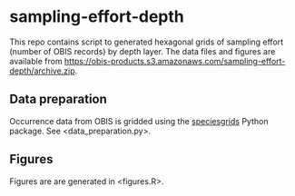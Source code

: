 # sampling-effort-depth

This repo contains script to generated hexagonal grids of sampling effort (number of OBIS records) by depth layer. The data files and figures are available from <https://obis-products.s3.amazonaws.com/sampling-effort-depth/archive.zip>.

## Data preparation

Occurrence data from OBIS is gridded using the [speciesgrids](https://github.com/iobis/speciesgrids) Python package. See <data_preparation.py>.

## Figures

Figures are are generated in <figures.R>.
